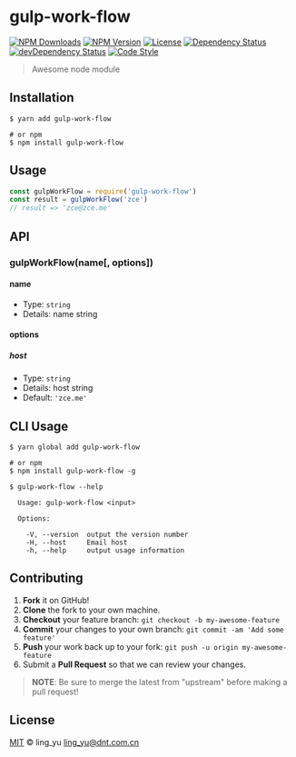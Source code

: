 # gulp-work-flow

[![NPM Downloads][downloads-image]][downloads-url]
[![NPM Version][version-image]][version-url]
[![License][license-image]][license-url]
[![Dependency Status][dependency-image]][dependency-url]
[![devDependency Status][devdependency-image]][devdependency-url]
[![Code Style][style-image]][style-url]

> Awesome node module

## Installation

```shell
$ yarn add gulp-work-flow

# or npm
$ npm install gulp-work-flow
```

## Usage

<!-- TODO: Introduction of API use -->

```javascript
const gulpWorkFlow = require('gulp-work-flow')
const result = gulpWorkFlow('zce')
// result => 'zce@zce.me'
```

## API

<!-- TODO: Introduction of API -->

### gulpWorkFlow(name[, options])

#### name

- Type: `string`
- Details: name string

#### options

##### host

- Type: `string`
- Details: host string
- Default: `'zce.me'`

## CLI Usage

<!-- TODO: Introduction of CLI -->

```shell
$ yarn global add gulp-work-flow

# or npm
$ npm install gulp-work-flow -g
```

```shell
$ gulp-work-flow --help

  Usage: gulp-work-flow <input>

  Options:

    -V, --version  output the version number
    -H, --host     Email host
    -h, --help     output usage information
```

## Contributing

1. **Fork** it on GitHub!
2. **Clone** the fork to your own machine.
3. **Checkout** your feature branch: `git checkout -b my-awesome-feature`
4. **Commit** your changes to your own branch: `git commit -am 'Add some feature'`
5. **Push** your work back up to your fork: `git push -u origin my-awesome-feature`
6. Submit a **Pull Request** so that we can review your changes.

> **NOTE**: Be sure to merge the latest from "upstream" before making a pull request!

## License

[MIT](LICENSE) &copy; ling_yu <ling_yu@dnt.com.cn>



[downloads-image]: https://img.shields.io/npm/dm/gulp-work-flow.svg
[downloads-url]: https://npmjs.org/package/gulp-work-flow
[version-image]: https://img.shields.io/npm/v/gulp-work-flow.svg
[version-url]: https://npmjs.org/package/gulp-work-flow
[license-image]: https://img.shields.io/github/license/ling_yu/gulp-work-flow.svg
[license-url]: https://github.com/ling_yu/gulp-work-flow/blob/master/LICENSE
[dependency-image]: https://img.shields.io/david/ling_yu/gulp-work-flow.svg
[dependency-url]: https://david-dm.org/ling_yu/gulp-work-flow
[devdependency-image]: https://img.shields.io/david/dev/ling_yu/gulp-work-flow.svg
[devdependency-url]: https://david-dm.org/ling_yu/gulp-work-flow?type=dev
[style-image]: https://img.shields.io/badge/code_style-standard-brightgreen.svg
[style-url]: https://standardjs.com
